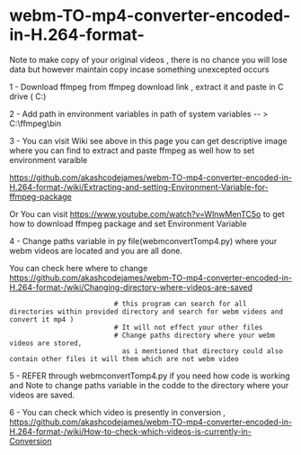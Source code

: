 # webm-TO-mp4-converter-encoded-in-H.264-format-



  Note to make copy of your original videos , there is no chance you will lose data but however maintain copy incase something unexcepted occurs

1 -  Download ffmpeg from ffmpeg download link , extract it and paste in C drive ( C:\)


2 -  Add path in environment variables in path of system variables     -- >    C:\ffmpeg\bin



3 -  You can visit Wiki see above in this page you can get descriptive image where you can find to extract and paste ffmpeg as well how to set environment varaible

https://github.com/akashcodejames/webm-TO-mp4-converter-encoded-in-H.264-format-/wiki/Extracting-and-setting-Environment-Variable-for-ffmpeg-package
         
Or You can visit https://www.youtube.com/watch?v=WlnwMenTC5o to get how to download ffmpeg package and set Environment Variable 




4 - Change paths variable in py file(webmconvertTomp4.py) where your webm videos are located and you are all done.

You can check here where to change   https://github.com/akashcodejames/webm-TO-mp4-converter-encoded-in-H.264-format-/wiki/Changing-directory-where-videos-are-saved

                              # this program can search for all directories within provided directory and search for webm videos and convert it mp4 )
                              # It will not effect your other files
                              # Change paths directory where your webm videos are stored, 
                                as i mentioned that directory could also contain other files it will them which are not webm video

 
5 - REFER through webmconvertTomp4.py if you need how code is working and Note to change paths variable in the codde to the directory where 
your videos are saved.


6 - You can check which video is presently in conversion , https://github.com/akashcodejames/webm-TO-mp4-converter-encoded-in-H.264-format-/wiki/How-to-check-which-videos-is-currently-in-Conversion
    
   
